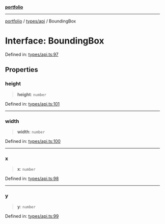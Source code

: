 [**portfolio**](../../../README.md)

***

[portfolio](../../../modules.md) / [types/api](../README.md) / BoundingBox

# Interface: BoundingBox

Defined in: [types/api.ts:97](https://github.com/tnorlund/Portfolio/blob/56d3f667d17d24e602d7f6af09aa780fdd11da87/portfolio/types/api.ts#L97)

## Properties

### height

> **height**: `number`

Defined in: [types/api.ts:101](https://github.com/tnorlund/Portfolio/blob/56d3f667d17d24e602d7f6af09aa780fdd11da87/portfolio/types/api.ts#L101)

***

### width

> **width**: `number`

Defined in: [types/api.ts:100](https://github.com/tnorlund/Portfolio/blob/56d3f667d17d24e602d7f6af09aa780fdd11da87/portfolio/types/api.ts#L100)

***

### x

> **x**: `number`

Defined in: [types/api.ts:98](https://github.com/tnorlund/Portfolio/blob/56d3f667d17d24e602d7f6af09aa780fdd11da87/portfolio/types/api.ts#L98)

***

### y

> **y**: `number`

Defined in: [types/api.ts:99](https://github.com/tnorlund/Portfolio/blob/56d3f667d17d24e602d7f6af09aa780fdd11da87/portfolio/types/api.ts#L99)
